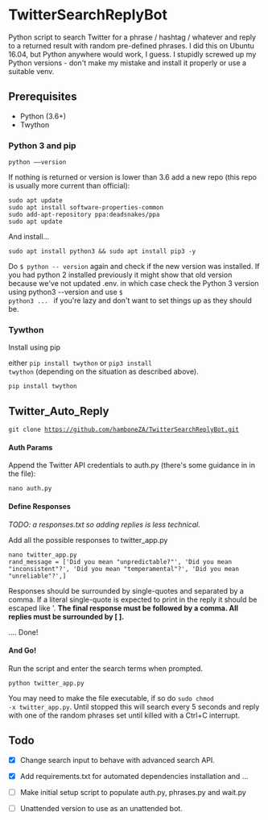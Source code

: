 #  TwitterSearchReplyBot

Python script to search Twitter for a phrase / hashtag / whatever and reply to a returned result with random pre-defined phrases. I did this on Ubuntu 16.04, but Python anywhere would work, I guess. I stupidly screwed up my Python versions - don't make my mistake and install it properly or use a suitable venv.

## Prerequisites

- Python (3.6+)
- Twython

### Python 3 and pip

<code>python ––version</code>

If nothing is returned or version is lower than 3.6 add a new repo (this repo is usually more current than official):

    sudo apt update
    sudo apt install software-properties-common
    sudo add-apt-repository ppa:deadsnakes/ppa
    sudo apt update

And install...

    sudo apt install python3 && sudo apt install pip3 -y

Do <code>$ python -- version</code> again and check if the new version was installed. If you had python 2 installed previously it might show that old version because we've not updated .env. in which case check the Python 3 version using python3 --version and use <code>$ python3 ... </code> if you're lazy and don't want to set things up as they should be.

### Tywthon

Install using pip

either <code>pip install twython</code> or <code>pip3 install twython</code> (depending on the situation as described above).

    pip install twython

## Twitter_Auto_Reply

<code>git clone https://github.com/hamboneZA/TwitterSearchReplyBot.git</code>

#### Auth Params

Append the Twitter API credentials to auth.py (there's some guidance in in the file):

<code>nano auth.py</code>

#### Define Responses

<i>TODO: a responses.txt so adding replies is less technical.</i>

Add all the possible responses to twitter_app.py

    nano twitter_app.py
    rand_message = ['Did you mean "unpredictable?"', 'Did you mean "inconsistent"?', 'Did you mean "temperamental"?', 'Did you mean "unreliable"?',]

Responses should be surrounded by single-quotes and separated by a comma. 
If a literal single-quote is expected to print in the reply it should be escaped like \'. <b>The final response must be followed by a comma. All replies must be surrounded by [ ].</b>

.... Done!

#### And Go!

Run the script and enter the search terms when prompted.

<code>python twitter_app.py</code>

You may need to make the file executable, if so do <code>sudo chmod -x twitter_app.py</code>. Until stopped this will search every 5 seconds and reply with one of the random phrases set until killed with a Ctrl+C interrupt.

## Todo

- [x] Change search input to behave with advanced search API.
- [x] Add requirements.txt for automated dependencies installation and ... 
- [ ] Make initial setup script to populate auth.py, phrases.py and wait.py
- [ ] Unattended version to use as an unattended bot.

